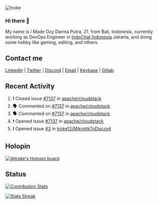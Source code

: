 ![troke](https://cardivo.vercel.app/api?name=I%20Made%20Ocy%20Darma%20Putra&description=Just%20pull-stack%20developer&fontColor=%23DCDCDC&image=https://avatars.githubusercontent.com/u/10250068?v=4&backgroundColor=%23B22222&pattern=topography&opacity=0.2)

### Hi there 👋

My name is I Made Ocy Darma Putra, 21. from Bali, Indonesia, currently working as DevOps Engineer in [IndoChat Indonesia](https://indochat.co.id) Jakarta, and doing some hobby like gaming, editing, and others.

## Contact me

[LinkedIn](https://linkedin.com/in/troke) | [Twitter](https://twitter.com/darma_ochi) | [Discord](https://link.troke.id/discord) | <a href="mailto:ochi@troke.id">Email</a> | [Keybase](https://keybase.io/troke) | [Gitlab](https://gitlab.com/troke12)

## Recent Activity

<!--START_SECTION:activity-->
1. ❗️ Closed issue [#7137](https://github.com/apache/cloudstack/issues/7137) in [apache/cloudstack](https://github.com/apache/cloudstack)
2. 🗣 Commented on [#7137](https://github.com/apache/cloudstack/issues/7137) in [apache/cloudstack](https://github.com/apache/cloudstack)
3. 🗣 Commented on [#7137](https://github.com/apache/cloudstack/issues/7137) in [apache/cloudstack](https://github.com/apache/cloudstack)
4. ❗️ Opened issue [#7137](https://github.com/apache/cloudstack/issues/7137) in [apache/cloudstack](https://github.com/apache/cloudstack)
5. ❗️ Opened issue [#3](https://github.com/troke12/MikrotikToDiscord/issues/3) in [troke12/MikrotikToDiscord](https://github.com/troke12/MikrotikToDiscord)
<!--END_SECTION:activity-->

## Holopin

[![@troke's Holopin board](https://holopin.me/troke)](https://holopin.io/@troke)

## Status

[![Contribution Stats](https://github-contribution-stats.vercel.app/api/?username=troke12)](https://github.com/LordDashMe/github-contribution-stats/)

[![Stats Streak](https://github-readme-streak-stats.herokuapp.com/?user=troke12)](https://github.com/troke12/)
